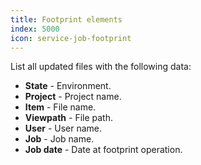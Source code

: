 ```yaml
---
title: Footprint elements
index: 5000
icon: service-job-footprint
---
```


List all updated files with the following data:

- **State** -  Environment.
- **Project** -  Project name.
- **Item** -  File name.
- **Viewpath** -  File path.
- **User** -  User name.
- **Job** -  Job name.
- **Job date** - Date at footprint operation.
